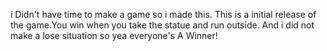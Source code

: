 i Didn't have time to make a game so i made this. This is a initial release of the game.You win when you take the statue and run outside. And i did not make a lose situation so yea everyone's A Winner!
